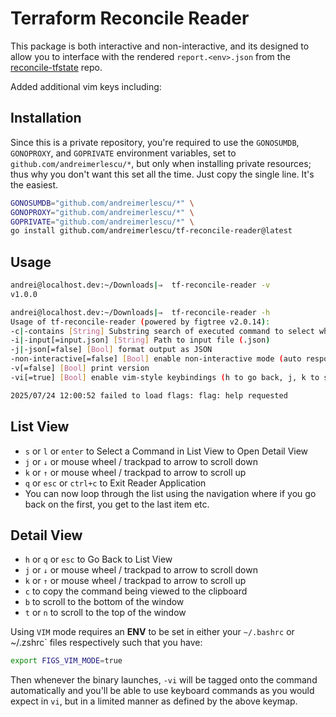 # Terraform Reconcile Reader

This package is both interactive and non-interactive, and its designed to allow you to interface with the rendered
`report.<env>.json` from the [reconcile-tfstate](https://github.com/andreimerlescu/reconcile-tfstate) repo. 

Added additional vim keys including:

## Installation

Since this is a private repository, you're required to use the `GONOSUMDB`, `GONOPROXY`, and `GOPRIVATE` environment
variables, set to `github.com/andreimerlescu/*`, but only when installing private resources; thus why you don't want this
set all the time. Just copy the single line. It's the easiest.

```bash
GONOSUMDB="github.com/andreimerlescu/*" \
GONOPROXY="github.com/andreimerlescu/*" \
GOPRIVATE="github.com/andreimerlescu/*" \
go install github.com/andreimerlescu/tf-reconcile-reader@latest
```

## Usage

```bash
andrei@localhost.dev:~/Downloads|⇒  tf-reconcile-reader -v
v1.0.0

andrei@localhost.dev:~/Downloads|⇒  tf-reconcile-reader -h
Usage of tf-reconcile-reader (powered by figtree v2.0.14):
-c|-contains [String] Substring search of executed command to select when using -non-interactive
-i|-input[=input.json] [String] Path to input file (.json)
-j|-json[=false] [Bool] format output as JSON
-non-interactive[=false] [Bool] enable non-interactive mode (auto responds with no)
-v[=false] [Bool] print version
-vi[=true] [Bool] enable vim-style keybindings (h to go back, j, k to scroll)

2025/07/24 12:00:52 failed to load flags: flag: help requested
```

## List View

* `s` or `l` or `enter` to Select a Command in List View to Open Detail View
* `j` or `↓` or mouse wheel / trackpad to arrow to scroll down
* `k` or `↑` or mouse wheel / trackpad to arrow to scroll up
* `q` or `esc` or `ctrl+c` to Exit Reader Application
* You can now loop through the list using the navigation where if you go back on the first, you get to the last item etc.

## Detail View

* `h` or `q` or `esc` to Go Back to List View
* `j` or `↓` or mouse wheel / trackpad to arrow to scroll down
* `k` or `↑` or mouse wheel / trackpad to arrow to scroll up
* `c` to copy the command being viewed to the clipboard
* `b` to scroll to the bottom of the window
* `t` or `n` to scroll to the top of the window

Using `VIM` mode requires an **ENV** to be set in either your `~/.bashrc` or ~/.zshrc` files respectively such that you have:

```bash
export FIGS_VIM_MODE=true
```

Then whenever the binary launches, `-vi` will be tagged onto the command automatically and you'll be able to use keyboard commands as you would expect in `vi`, but in a limited manner as defined by the above keymap. 
